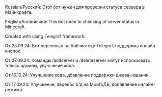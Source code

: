 Russian/Русский: Этот бот нужен для проверки статуса сервера в Майнкрафте.

English/Английский: This bot need to checking of server status in Minecraft.

Created with using Telegraf framework.

От 25.09.24:
Бот переписан на библиотеку Telegraf, поддержка инлайн-кнопок.

От 27.09.24:
Команды /addserver и /deleteserver могут использовать только админы, улучшение кода.

От 16.10.24:
Улучшение кода, дбавление поддержки джава-издании.

От 17.09.24:
Улучшение, перенос б/д на МонгоДБ, добавление инлайн-режима.
